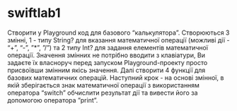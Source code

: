 # swiftlab1

Створити у Playground код для базового “калькулятора”.
Створюються 3 змінні, 1 - типу String? для вказання математичної
операції (можливі дії - “+”, “-”, ”*”, ”/”) та 2 типу Int? для задання елементів
математичної операції. Значення змінних не потрібно вводити з клавіатури,
Ви задаєте їх власноруч перед запуском Playground-проекту просто
присвоївши змінним якісь значення. Далі створити 4 функції для базових
математичних операцій. Наступний крок - на основі змінної, в якій
зберігається знак математичної операції з використанням оператора
“switch” обчислити результат дії та вивести його за допомогою оператора
”print”.
